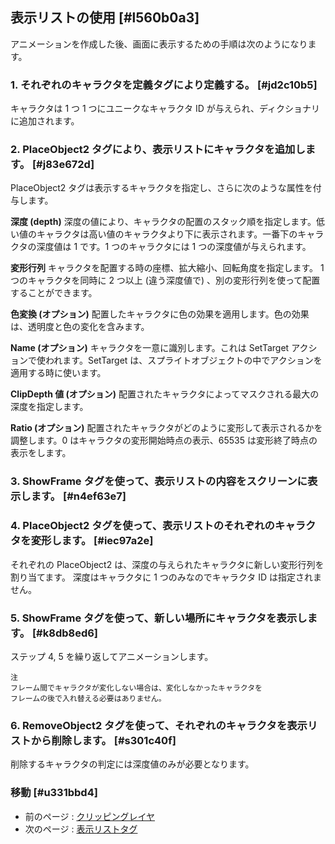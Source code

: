 ## 表示リストの使用 [#l560b0a3]

アニメーションを作成した後、画面に表示するための手順は次のようになります。

### 1. それぞれのキャラクタを定義タグにより定義する。 [#jd2c10b5]
キャラクタは 1 つ 1 つにユニークなキャラクタ ID が与えられ、ディクショナリに追加されます。
### 2. PlaceObject2 タグにより、表示リストにキャラクタを追加します。 [#j83e672d]
PlaceObject2 タグは表示するキャラクタを指定し、さらに次のような属性を付与します。

__深度 (depth)__
深度の値により、キャラクタの配置のスタック順を指定します。低い値のキャラクタは高い値のキャラクタより下に表示されます。一番下のキャラクタの深度値は 1 です。1 つのキャラクタには 1 つの深度値が与えられます。

__変形行列__
キャラクタを配置する時の座標、拡大縮小、回転角度を指定します。
1 つのキャラクタを同時に 2 つ以上 (違う深度値で) 、別の変形行列を使って配置することができます。

__色変換 (オプション)__
配置したキャラクタに色の効果を適用します。色の効果は、透明度と色の変化を含みます。

__Name (オプション)__
キャラクタを一意に識別します。これは SetTarget アクションで使われます。SetTarget は、スプライトオブジェクトの中でアクションを適用する時に使います。

__ClipDepth 値 (オプション)__
配置されたキャラクタによってマスクされる最大の深度を指定します。

__Ratio (オプション)__
配置されたキャラクタがどのように変形して表示されるかを調整します。0 はキャラクタの変形開始時点の表示、65535 は変形終了時点の表示をします。

### 3. ShowFrame タグを使って、表示リストの内容をスクリーンに表示します。 [#n4ef63e7]
### 4. PlaceObject2 タグを使って、表示リストのそれぞれのキャラクタを変形します。 [#iec97a2e]
それぞれの PlaceObject2 は、深度の与えられたキャラクタに新しい変形行列を割り当てます。
深度はキャラクタに 1 つのみなのでキャラクタ ID は指定されません。
### 5. ShowFrame タグを使って、新しい場所にキャラクタを表示します。 [#k8db8ed6]
ステップ 4, 5 を繰り返してアニメーションします。
```
注
フレーム間でキャラクタが変化しない場合は、変化しなかったキャラクタを
フレームの後で入れ替える必要はありません。
```
### 6. RemoveObject2 タグを使って、それぞれのキャラクタを表示リストから削除します。 [#s301c40f]
削除するキャラクタの判定には深度値のみが必要となります。

### 移動 [#u331bbd4]
* 前のページ : [クリッピングレイヤ](表示リスト_クリッピングレイヤ)
* 次のページ : [表示リストタグ](表示リスト_表示リストタグ)
